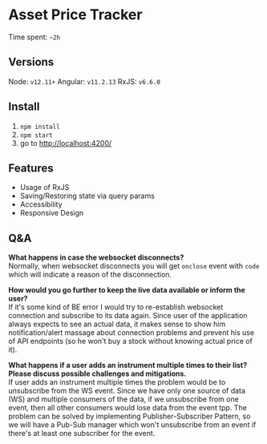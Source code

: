 # Asset Price Tracker

Time spent: `~2h`

## Versions

Node: `v12.11+`
Angular: `v11.2.13`
RxJS: `v6.6.0`

## Install

1. `npm install`
2. `npm start`
3. go to [http://localhost:4200/](http://localhost:4200/)

## Features

- Usage of RxJS
- Saving/Restoring state via query params
- Accessibility
- Responsive Design

## Q&A

**What happens in case the websocket disconnects?**  
Normally, when websocket disconnects you will get `onclose` event with `code` which will indicate a reason of the disconnection.

**How would you go further to keep the live data available or inform the user?**  
If it's some kind of BE error I would try to re-establish websocket connection and subscribe to its data again.
Since user of the application always expects to see an actual data, it makes sense to show him notification/alert massage about connection problems and prevent his use of API endpoints (so he won't buy a stock without knowing actual price of it).

**What happens if a user adds an instrument multiple times to their list? Please discuss possible challenges and mitigations.**  
If user adds an instrument multiple times the problem would be to unsubscribe from the WS event. Since we have only one source of data (WS) and multiple consumers of the data, if we unsubscribe from one event, then all other consumers would lose data from the event tpp. The problem can be solved by implementing Publisher-Subscriber Pattern, so we will have a Pub-Sub manager which won't unsubscribe from an event if there's at least one subscriber for the event.
